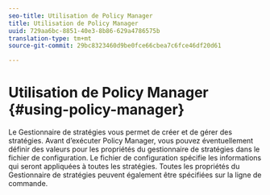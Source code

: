 ```yaml
---
seo-title: Utilisation de Policy Manager
title: Utilisation de Policy Manager
uuid: 729aa6bc-8851-40e3-8b86-629a4786575b
translation-type: tm+mt
source-git-commit: 29bc8323460d9be0fce66cbea7c6fce46df20d61

---
```



# Utilisation de Policy Manager {#using-policy-manager}

Le Gestionnaire de stratégies vous permet de créer et de gérer des stratégies. Avant d’exécuter Policy Manager, vous pouvez éventuellement définir des valeurs pour les propriétés du gestionnaire de stratégies dans le fichier de configuration. Le fichier de configuration spécifie les informations qui seront appliquées à toutes les stratégies. Toutes les propriétés du Gestionnaire de stratégies peuvent également être spécifiées sur la ligne de commande.
